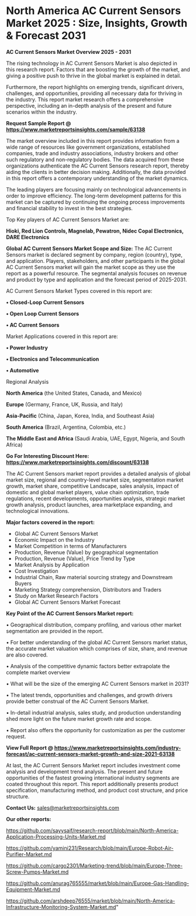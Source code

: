 # North America AC Current Sensors Market 2025 : Size, Insights, Growth & Forecast 2031

<Strong> AC Current Sensors Market Overview 2025 - 2031</strong>

The rising technology in AC Current Sensors Market is also depicted in this research report. Factors that are boosting the growth of the market, and giving a positive push to thrive in the global market is explained in detail.

Furthermore, the report highlights on emerging trends, significant drivers, challenges, and opportunities, providing all necessary data for thriving in the industry. This report market research offers a comprehensive perspective, including an in-depth analysis of the present and future scenarios within the industry.

<strong>Request Sample Report @ <a href=https://www.marketreportsinsights.com/sample/63138>https://www.marketreportsinsights.com/sample/63138</a></strong>

The market overview included in this report provides information from a wide range of resources like government organizations, established companies, trade and industry associations, industry brokers and other such regulatory and non-regulatory bodies. The data acquired from these organizations authenticate the AC Current Sensors research report, thereby aiding the clients in better decision making. Additionally, the data provided in this report offers a contemporary understanding of the market dynamics.

The leading players are focusing mainly on technological advancements in order to improve efficiency. The long-term development patterns for this market can be captured by continuing the ongoing process improvements and financial stability to invest in the best strategies.

Top Key players of AC Current Sensors Market are:

<strong>Hioki, Red Lion Controls, Magnelab, Pewatron, Nidec Copal Electronics, DARE Electronics</strong>

<strong><b>Global AC Current Sensors Market Scope and Size:</b></strong>
The AC Current Sensors market is declared segment by company, region (country), type, and application. Players, stakeholders, and other participants in the global AC Current Sensors market will gain the market scope as they use the report as a powerful resource. The segmental analysis focuses on revenue and product by type and application and the forecast period of 2025-2031.

AC Current Sensors Market Types covered in this report are:

<strong>• Closed-Loop Current Sensors

• Open Loop Current Sensors

• AC Current Sensors</strong>

Market Applications covered in this report are:

<strong>• Power Industry

• Electronics and Telecommunication

• Automotive</strong> 

Regional Analysis

<strong>North America</strong> (the United States, Canada, and Mexico)

<strong>Europe</strong> (Germany, France, UK, Russia, and Italy)

<strong>Asia-Pacific</strong> (China, Japan, Korea, India, and Southeast Asia)

<strong>South America</strong> (Brazil, Argentina, Colombia, etc.)

<strong>The Middle East and Africa</strong> (Saudi Arabia, UAE, Egypt, Nigeria, and South Africa)

<strong>Go For Interesting Discount Here: <a href=https://www.marketreportsinsights.com/discount/63138>https://www.marketreportsinsights.com/discount/63138</a></strong>

The AC Current Sensors market report provides a detailed analysis of global market size, regional and country-level market size, segmentation market growth, market share, competitive Landscape, sales analysis, impact of domestic and global market players, value chain optimization, trade regulations, recent developments, opportunities analysis, strategic market growth analysis, product launches, area marketplace expanding, and technological innovations.

<strong><b>Major factors covered in the report:</b></strong>
<ul>
  <li>Global AC Current Sensors Market </li>
  <li>Economic Impact on the Industry</li>
  <li>Market Competition in terms of Manufacturers</li>
  <li>Production, Revenue (Value) by geographical segmentation</li>
  <li>Production, Revenue (Value), Price Trend by Type</li>
  <li>Market Analysis by Application</li>
  <li>Cost Investigation</li>
  <li>Industrial Chain, Raw material sourcing strategy and Downstream Buyers</li>
  <li>Marketing Strategy comprehension, Distributors and Traders</li>
  <li>Study on Market Research Factors</li>
  <li>Global AC Current Sensors Market Forecast</li>
</ul>

<strong><b>Key Point of the AC Current Sensors Market report:</b></strong>

• Geographical distribution, company profiling, and various other market segmentation are provided in the report.

• For better understanding of the global AC Current Sensors market status, the accurate market valuation which comprises of size, share, and revenue are also covered.

• Analysis of the competitive dynamic factors better extrapolate the complete market overview

• What will be the size of the emerging AC Current Sensors market in 2031?

• The latest trends, opportunities and challenges, and growth drivers provide better construal of the AC Current Sensors Market.

• In-detail industrial analysis, sales study, and production understanding shed more light on the future market growth rate and scope.

• Report also offers the opportunity for customization as per the customer request.

<strong><b>View Full Report @ <a href=https://www.marketreportsinsights.com/industry-forecast/ac-current-sensors-market-growth-and-size-2021-63138>https://www.marketreportsinsights.com/industry-forecast/ac-current-sensors-market-growth-and-size-2021-63138</a></b></strong>


At last, the AC Current Sensors Market report includes investment come analysis and development trend analysis. The present and future opportunities of the fastest growing international industry segments are coated throughout this report. This report additionally presents product specification, manufacturing method, and product cost structure, and price structure.

<strong>Contact Us:</strong>
sales@marketreportsinsights.com

<strong>Our other reports:</strong>

<a href=https://github.com/sayysaif/research-report/blob/main/North-America-Application-Processing-Units-Market.md>https://github.com/sayysaif/research-report/blob/main/North-America-Application-Processing-Units-Market.md</a>

<a href=https://github.com/yamini231/Research/blob/main/Europe-Robot-Air-Purifier-Market.md>https://github.com/yamini231/Research/blob/main/Europe-Robot-Air-Purifier-Market.md</a>

<a href=https://github.com/cargo2301/Marketing-trend/blob/main/Europe-Three-Screw-Pumps-Market.md>https://github.com/cargo2301/Marketing-trend/blob/main/Europe-Three-Screw-Pumps-Market.md</a>

<a href=https://github.com/anurag765555/market/blob/main/Europe-Gas-Handling-Equipment-Market.md>https://github.com/anurag765555/market/blob/main/Europe-Gas-Handling-Equipment-Market.md</a>

<a href=https://github.com/arshdeep76555/market/blob/main/North-America-Infrastructure-Monitoring-System-Market.md>https://github.com/arshdeep76555/market/blob/main/North-America-Infrastructure-Monitoring-System-Market.md</a>"
